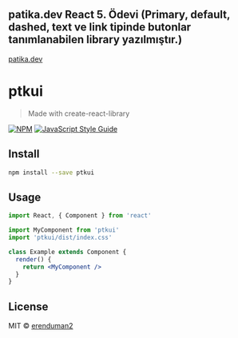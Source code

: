 ## patika.dev React 5. Ödevi (Primary, default, dashed, text ve link tipinde butonlar tanımlanabilen library yazılmıştır.)

[patika.dev](https://www.patika.dev/tr)


# ptkui

> Made with create-react-library

[![NPM](https://img.shields.io/npm/v/ptkui.svg)](https://www.npmjs.com/package/ptkui) [![JavaScript Style Guide](https://img.shields.io/badge/code_style-standard-brightgreen.svg)](https://standardjs.com)

## Install

```bash
npm install --save ptkui
```

## Usage

```jsx
import React, { Component } from 'react'

import MyComponent from 'ptkui'
import 'ptkui/dist/index.css'

class Example extends Component {
  render() {
    return <MyComponent />
  }
}
```

## License

MIT © [erenduman2](https://github.com/erenduman2)
